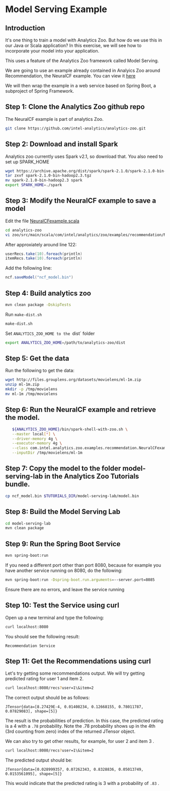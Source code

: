 # Model Serving Example


## Introduction

It's one thing to train a model with Analytics Zoo. But how do we use this in our Java or Scala 
application?  In this exercise, we will see how to incorporate your model into your application.

This uses a feature of the Analytics Zoo framework called Model Serving.

We are going to use an example already contained in Analyics Zoo around Recommendation, the NeuralCF example. You can
view it [here](https://github.com/intel-analytics/analytics-zoo/tree/master/zoo/src/main/scala/com/intel/analytics/zoo/examples/recommendation/README.md)

We will then wrap the example in a web service based on Spring Boot, a subproject of Spring Framework.


## Step 1: Clone the Analytics Zoo github repo


The NeuralCF example is part of analytics Zoo.

```bash
git clone https://github.com/intel-analytics/analytics-zoo.git
```

## Step 2: Download and install Spark

Analytics zoo currently uses Spark v2.1, so download that.  You also need to set up SPARK_HOME

```bash
wget https://archive.apache.org/dist/spark/spark-2.1.0/spark-2.1.0-bin-hadoop2.3.tgz
tar zxvf spark-2.1.0-bin-hadoop2.3.tgz
mv spark-2.1.0-bin-hadoop2.3 spark
export SPARK_HOME=./spark
```



## Step 3: Modify the NeuralCF example to save a model

Edit the file [NeuralCFexample.scala](https://github.com/intel-analytics/analytics-zoo/blob/master/zoo/src/main/scala/com/intel/analytics/zoo/examples/recommendation/NeuralCFexample.scala)

```bash
cd analytics-zoo
vi zoo/src/main/scala/com/intel/analytics/zoo/examples/recommendation/NeuralCFexample.scala
```

After approxiately around line 122:

```scala
userRecs.take(10).foreach(println)
itemRecs.take(10).foreach(println)
```

Add the following line:

```scala
ncf.saveModel("ncf_model.bin")
```

## Step 4: Build analytics zoo


```bash
mvn clean package -DskipTests
```

Run `make-dist.sh`

```bash
make-dist.sh
```

Set `ANALYTICS_ZOO_HOME to the `dist` folder

```bash
export ANALYTICS_ZOO_HOME=/path/to/analytics-zoo/dist
```



## Step 5: Get the data

Run the following to get the data:

```bash
wget http://files.grouplens.org/datasets/movielens/ml-1m.zip 
unzip ml-1m.zip
mkdir -p /tmp/movielens
mv ml-1m /tmp/movielens
```


## Step 6: Run the NeuralCF example and retrieve the model.


```bash
   ${ANALYTICS_ZOO_HOME}/bin/spark-shell-with-zoo.sh \
   --master local[*] \
   --driver-memory 4g \
   --executor-memory 4g \
   --class com.intel.analytics.zoo.examples.recommendation.NeuralCFexample \
   --inputDir /tmp/movielens/ml-1m 

```


## Step 7: Copy the model to the folder model-serving-lab in the Analytics Zoo Tutorials bundle.

```bash
cp ncf_model.bin $TUTORIALS_DIR/model-serving-lab/model.bin
```


## Step 8: Build the Model Serving Lab

```bash
cd model-serving-lab
mvn clean package
```

## Step 9: Run the Spring Boot Service

```bash
mvn spring-boot:run
```

If you need a different port other than port 8080, because for example you have another service running on 8080, do the following:

```bash
mvn spring-boot:run -Dspring-boot.run.arguments=--server.port=8085
```

Ensure there are no errors, and leave the service running

## Step 10: Test the Service using curl

Open up a new terminal and type the following:

```bash
curl localhost:8080
```

You should see the following result:

```console
Recommendation Service
```

## Step 11: Get the Recommendations using curl

Let's try getting some recommendations output. We will try getting predicted rating for user 1 and item 2.

```bash
curl localhost:8080/recs?user=1\&item=2
```

The correct output should be as follows:

```console
JTensor{data=[8.27429E-4, 0.01408234, 0.12668155, 0.78011787, 0.07829083], shape=[5]}
```

The result is the probabilities of prediction. In this case, the predicted rating is a 4 with a `.78` probability.
Note the .78 probability shows up in the 4th (3rd counting from zero) index of the returned JTensor object.

We can also try to get other results, for example, for user 2 and item 3 .

```bash
curl localhost:8080/recs?user=1\&item=2
```

The predicted output should be:
```console
JTensor{data=[0.028999357, 0.07262343, 0.8328836, 0.05013749, 0.0153561095], shape=[5]}
```

This would indicate that the predicted rating is 3 with a probability of `.83` .


